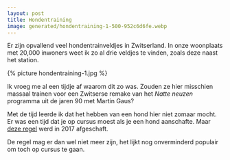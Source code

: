 ```yaml
---
layout: post
title: Hondentraining
image: generated/hondentraining-1-500-952c6d6fe.webp
---
```


Er zijn opvallend veel hondentrainveldjes in Zwitserland. In onze woonplaats met 20,000 inwoners weet ik zo al drie veldjes te vinden, zoals deze naast het station.

{% picture hondentraining-1.jpg %}

Ik vroeg me al een tijdje af waarom dit zo was. Zouden ze hier misschien massaal trainen voor een Zwitserse remake van het _Natte neuzen_ programma uit de jaren 90 met Martin Gaus?

Met de tijd leerde ik dat het hebben van een hond hier niet zomaar mocht. Er was een tijd dat je op cursus moest als je een hond aanschafte. Maar [deze regel](https://www.blv.admin.ch/blv/de/home/tiere/tierschutz/heim-und-wildtierhaltung/hunde.html) werd in 2017 afgeschaft.

De regel mag er dan wel niet meer zijn, het lijkt nog onverminderd populair om toch op cursus te gaan.
